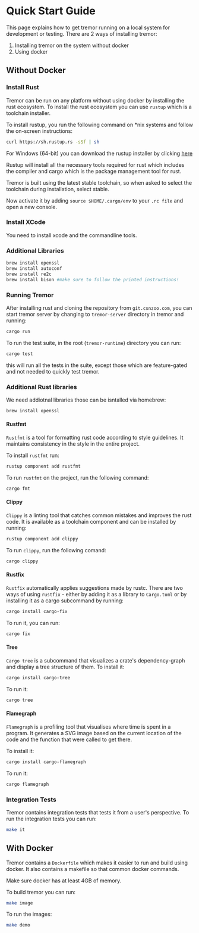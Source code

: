 # Quick Start Guide

This page explains how to get tremor running on a local system for development or testing. There are 2 ways of installing tremor:

1) Installing tremor on the system without docker
2) Using docker

## Without Docker

### Install Rust

Tremor can be run on any platform without using docker by installing the rust ecosystem. To install the rust ecosystem you can use `rustup` which is a toolchain installer.

To install rustup, you run the following command on *nix systems and follow the on-screen instructions:

```bash
curl https://sh.rustup.rs -sSf | sh
```

For Windows (64-bit) you can download the rustup installer by clicking [here](https://win.rustup.rs/x86_64)

Rustup will install all the necessary tools required for rust which includes the compiler and cargo which is the package management tool for rust.

Tremor is built using the latest stable toolchain, so when asked to select the toolchain during installation, select stable.

Now activate it by adding `source $HOME/.cargo/env` to your `.rc file` and open a new console.

### Install XCode

You need to install xcode and the commandline tools.

### Additional Libraries

```bash
brew install openssl
brew install autoconf
brew install re2c
brew install bison #make sure to follow the printed instructions!
```

### Running Tremor

After installing rust and cloning the repository from `git.csnzoo.com`, you can start tremor server by changing to `tremor-server` directory in tremor and running:

```bash
cargo run
```

To run the test suite, in the root (`tremor-runtime`) directory you can run:

```bash
cargo test
```

this will run all the tests in the suite, except those which are feature-gated and not needed to quickly test tremor.

### Additional Rust libraries

We need addiotnal libraries those can be isntalled via homebrew:

```bash
brew install openssl
```

#### Rustfmt

`Rustfmt` is a tool for formatting rust code according to style guidelines. It maintains consistency in the style in the entire project.

To install `rustfmt` run:

```bash
rustup component add rustfmt
```

To run `rustfmt` on the project, run the following command:

```bash
cargo fmt
```

#### Clippy

`Clippy` is a linting tool that catches common mistakes and improves the rust code. It is available as a toolchain component and can be installed by running:

```bash
rustup component add clippy
```

To run `clippy`, run the following comand:

```bash
cargo clippy
```

#### Rustfix

`Rustfix` automatically applies suggestions made by rustc. There are two ways of using `rustfix` - either by adding it as a library to `Cargo.toml` or by installing it as a cargo subcommand by running:

```bash
cargo install cargo-fix
```

To run it, you can run:

```bash
cargo fix
```

#### Tree

`Cargo tree` is a subcommand that visualizes a crate's dependency-graph and display a tree structure of them. To install it:

```bash
cargo install cargo-tree
```

To run it:

```bash
cargo tree
```

#### Flamegraph

`Flamegraph` is a profiling tool that visualises where time is spent in a program. It generates a SVG image based on the current location of the code and the function that were called to get there.

To install it:

```bash
cargo install cargo-flamegraph
```

To run it:

```bash
cargo flamegraph
```

### Integration Tests

Tremor contains integration tests that tests it from a user's perspective. To run the integration tests you can run:

```bash
make it
```

## With Docker

Tremor contains a `Dockerfile` which makes it easier to run and build using docker. It also contains a makefile so that common docker commands.

Make sure docker has at least 4GB of memory.

To build tremor you can run:

```bash
make image
```

To run the images:

```bash
make demo
```
